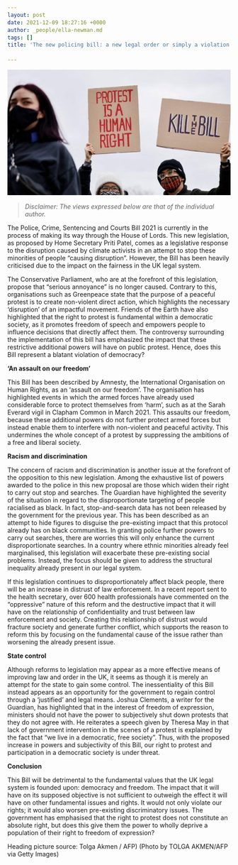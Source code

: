 ```yaml
---
layout: post
date: 2021-12-09 18:27:16 +0000
author: _people/ella-newman.md
tags: []
title: 'The new policing bill: a new legal order or simply a violation of our rights?'

---
```

![](/uploads/untitled-design-5.png)

> _Disclaimer: The views expressed below are that of the individual author._

The Police, Crime, Sentencing and Courts Bill 2021 is currently in the process of making its way through the House of Lords. This new legislation, as proposed by Home Secretary Priti Patel, comes as a legislative response to the disruption caused by climate activists in an attempt to stop these minorities of people “causing disruption”. However, the Bill has been heavily criticised due to the impact on the fairness in the UK legal system.

The Conservative Parliament, who are at the forefront of this legislation, propose that “serious annoyance” is no longer caused. Contrary to this, organisations such as Greenpeace state that the purpose of a peaceful protest is to create non-violent direct action, which highlights the necessary ‘disruption’ of an impactful movement. Friends of the Earth have also highlighted that the right to protest is fundamental within a democratic society, as it promotes freedom of speech and empowers people to influence decisions that directly affect them. The controversy surrounding the implementation of this bill has emphasized the impact that these restrictive additional powers will have on public protest. Hence, does this Bill represent a blatant violation of democracy?

**‘An assault on our freedom’**

This Bill has been described by Amnesty, the International Organisation on Human Rights, as an ‘assault on our freedom’. The organisation has highlighted events in which the armed forces have already used considerable force to protect themselves from ‘harm’, such as at the Sarah Everard vigil in Clapham Common in March 2021. This assaults our freedom, because these additional powers do not further protect armed forces but instead enable them to interfere with non-violent and peaceful activity. This undermines the whole concept of a protest by suppressing the ambitions of a free and liberal society.

**Racism and discrimination**

The concern of racism and discrimination is another issue at the forefront of the opposition to this new legislation. Among the exhaustive list of powers awarded to the police in this new proposal are those which widen their right to carry out stop and searches. The Guardian have highlighted the severity of the situation in regard to the disproportionate targeting of people racialised as black. In fact, stop-and-search data has not been released by the government for the previous year. This has been described as an attempt to hide figures to disguise the pre-existing impact that this protocol already has on black communities. In granting police further powers to carry out searches, there are worries this will only enhance the current disproportionate searches. In a country where ethnic minorities already feel marginalised, this legislation will exacerbate these pre-existing social problems. Instead, the focus should be given to address the structural inequality already present in our legal system.

If this legislation continues to disproportionately affect black people, there will be an increase in distrust of law enforcement. In a recent report sent to the health secretary, over 600 health professionals have commented on the “oppressive” nature of this reform and the destructive impact that it will have on the relationship of confidentiality and trust between law enforcement and society. Creating this relationship of distrust would fracture society and generate further conflict, which supports the reason to reform this by focusing on the fundamental cause of the issue rather than worsening the already present issue.

**State control**

Although reforms to legislation may appear as a more effective means of improving law and order in the UK, it seems as though it is merely an attempt for the state to gain some control. The inessentiality of this Bill instead appears as an opportunity for the government to regain control through a ‘justified’ and legal means. Joshua Clements, a writer for the Guardian, has highlighted that in the interest of freedom of expression, ministers should not have the power to subjectively shut down protests that they do not agree with. He reiterates a speech given by Theresa May in that lack of government intervention in the scenes of a protest is explained by the fact that “we live in a democratic, free society”. Thus, with the proposed increase in powers and subjectivity of this Bill, our right to protest and participation in a democratic society is under threat.

**Conclusion**

This Bill will be detrimental to the fundamental values that the UK legal system is founded upon: democracy and freedom. The impact that it will have on its supposed objective is not sufficient to outweigh the effect it will have on other fundamental issues and rights. It would not only violate our rights; it would also worsen pre-existing discriminatory issues. The government has emphasised that the right to protest does not constitute an absolute right, but does this give them the power to wholly deprive a population of their right to freedom of expression?

Heading picture source: Tolga Akmen / AFP) (Photo by TOLGA AKMEN/AFP via Getty Images)
